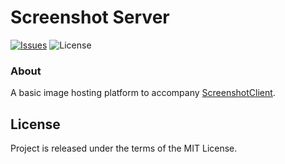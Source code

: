 Screenshot Server
========

[![Issues](http://img.shields.io/github/issues/martindines/ScreenshotServer.svg?style=flat)](https://github.com/martindines/ScreenshotServer/issues)
![License](https://img.shields.io/badge/license-mit-brightgreen.svg?style=flat)


### About

A basic image hosting platform to accompany [ScreenshotClient](https://github.com/martindines/ScreenshotClient-MacOS).


License
-------

Project is released under the terms of the MIT License.
